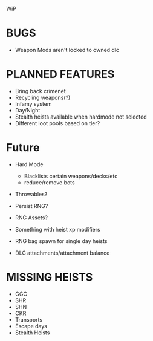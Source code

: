WiP

# BUGS

- Weapon Mods aren't locked to owned dlc

# PLANNED FEATURES

- Bring back crimenet
- Recycling weapons(?)
- Infamy system
- Day/Night
- Stealth heists available when hardmode not selected
- Different loot pools based on tier?

# Future

- Hard Mode

  - Blacklists certain weapons/decks/etc
  - reduce/remove bots

- Throwables?
- Persist RNG?
- RNG Assets?
- Something with heist xp modifiers
- RNG bag spawn for single day heists
- DLC attachments/attachment balance

# MISSING HEISTS

- GGC
- SHR
- SHN
- CKR
- Transports
- Escape days
- Stealth Heists
